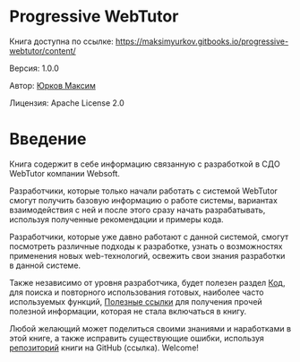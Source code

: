 # Progressive WebTutor

Книга доступна по ссылке: https://maksimyurkov.gitbooks.io/progressive-webtutor/content/

Версия: 1.0.0 

Автор: [Юрков Максим](https://github.com/maksimyurkov)

Лицензия: Apache License 2.0


# Введение
Книга содержит в себе информацию связанную с разработкой в СДО WebTutor компании Websoft.

Разработчики, которые только начали работать с системой WebTutor смогут получить базовую информацию о работе системы, вариантах взаимодействия с ней и после этого сразу начать разрабатывать, используя полученные рекомендации и примеры кода. 

Разработчики, которые уже давно работают с данной системой, смогут посмотреть различные подходы к разработке, узнать о возможностях применения новых web-технологий, освежить свои знания разработки в данной системе. 

Также независимо от уровня разработчика, будет полезен раздел [Код](chapters/chapter4.md), для поиска и повторного использования готовых, наиболее часто используемых функций, [Полезные ссылки](chapters/chapter7.md) для получения прочей полезной информации, которая не стала включаться в книгу.

Любой желающий может поделиться своими знаниями и наработками в этой книге, а также исправить существующие ошибки, используя [репозиторий](https://github.com/maksimyurkov/progressive-webtutor) книги на GitHub (ссылка). Welcome!

